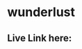 # wunderlust
 
<h2>Live Link here:<a target="_blank" href="https://thiggin7.github.io/wunderlust/wunderlust-majora.html"></a></h2>
